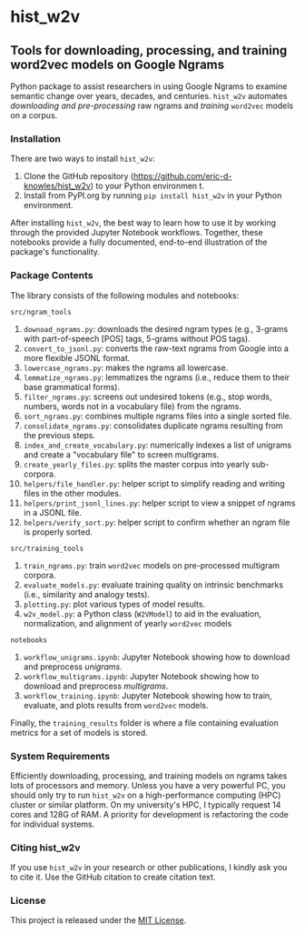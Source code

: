 # hist_w2v

## Tools for downloading, processing, and training word2vec models on Google Ngrams
Python package to assist researchers in using Google Ngrams to examine semantic change over years, decades, and centuries. `hist_w2v` automates _downloading and pre-processing_ raw ngrams and _training_ `word2vec` models on a corpus.

### Installation
There are two ways to install `hist_w2v`:

1. Clone the GitHub repository (https://github.com/eric-d-knowles/hist_w2v) to your Python environmen t.
2. Install from PyPI.org by running `pip install hist_w2v` in your Python environment.

After installing `hist_w2v`, the best way to learn how to use it by working through the provided Jupyter Notebook workflows. Together, these notebooks provide a fully documented, end-to-end illustration of the package's functionality. 

### Package Contents
The library consists of the following modules and notebooks:

`src/ngram_tools`
1. `downoad_ngrams.py`: downloads the desired ngram types (e.g., 3-grams with part-of-speech [POS] tags, 5-grams without POS tags).
2. `convert_to_jsonl.py`: converts the raw-text ngrams from Google into a more flexible JSONL format.
3. `lowercase_ngrams.py`: makes the ngrams all lowercase.
4. `lemmatize_ngrams.py`: lemmatizes the ngrams (i.e., reduce them to their base grammatical forms).
5. `filter_ngrams.py`: screens out undesired tokens (e.g., stop words, numbers, words not in a vocabulary file) from the ngrams.
6. `sort_ngrams.py`: combines multiple ngrams files into a single sorted file.
7. `consolidate_ngrams.py`: consolidates duplicate ngrams resulting from the previous steps.
8. `index_and_create_vocabulary.py`: numerically indexes a list of unigrams and create a "vocabulary file" to screen multigrams.
9. `create_yearly_files.py`: splits the master corpus into yearly sub-corpora.
10. `helpers/file_handler.py`: helper script to simplify reading and writing files in the other modules.
11. `helpers/print_jsonl_lines.py`: helper script to view a snippet of ngrams in a JSONL file.
12. `helpers/verify_sort.py`: helper script to confirm whether an ngram file is properly sorted. 

`src/training_tools`
1. `train_ngrams.py`: train `word2vec` models on pre-processed multigram corpora.
2. `evaluate_models.py`: evaluate training quality on intrinsic benchmarks (i.e., similarity and analogy tests).
3. `plotting.py`: plot various types of model results.
4. `w2v_model.py`: a Python class (`W2VModel`) to aid in the evaluation, normalization, and alignment of yearly `word2vec` models 

`notebooks`
1. `workflow_unigrams.ipynb`: Jupyter Notebook showing how to download and preprocess _unigrams_.
2. `workflow_multigrams.ipynb`: Jupyter Notebook showing how to download and preprocess _multigrams_.
3. `workflow_training.ipynb`: Jupyter Notebook showing how to train, evaluate, and plots results from `word2vec` models.

Finally, the `training_results` folder is where a file containing evaluation metrics for a set of models is stored. 

### System Requirements
Efficiently downloading, processing, and training models on ngrams takes lots of processors and memory. Unless you have a very powerful PC, you should only try to run `hist_w2v` on a high-performance computing (HPC) cluster or similar platform. On my university's HPC, I typically request 14 cores and 128G of RAM. A priority for development is refactoring the code for individual systems.

### Citing hist_w2v
If you use `hist_w2v` in your research or other publications, I kindly ask you to cite it. Use the GitHub citation to create citation text.

### License

This project is released under the [MIT License](https://github.com/eric-d-knowles/hist_w2v/blob/main/LICENSE).
